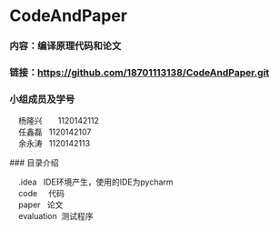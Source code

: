 ﻿# CodeAndPaper
### 内容：编译原理代码和论文<br>
### 链接：https://github.com/18701113138/CodeAndPaper.git<br>
### 小组成员及学号<br>
<p>
     杨隆兴       1120142112<br>
     任鑫磊       1120142107<br>
     余永涛       1120142113<br>
</p>
### 目录介绍<br>
<p>
     .idea       IDE环境产生，使用的IDE为pycharm<br>
     code        代码<br>
     paper       论文<br>
     evaluation  测试程序<br>
</p>
